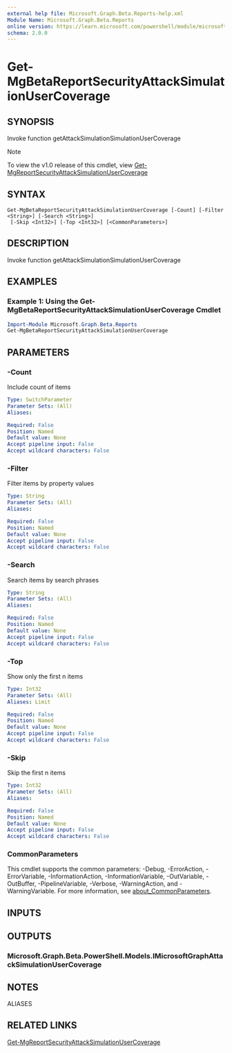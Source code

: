 ```yaml
---
external help file: Microsoft.Graph.Beta.Reports-help.xml
Module Name: Microsoft.Graph.Beta.Reports
online version: https://learn.microsoft.com/powershell/module/microsoft.graph.beta.reports/get-mgbetareportsecurityattacksimulationusercoverage
schema: 2.0.0
---
```


# Get-MgBetaReportSecurityAttackSimulationUserCoverage

## SYNOPSIS
Invoke function getAttackSimulationSimulationUserCoverage

> [!NOTE]
> To view the v1.0 release of this cmdlet, view [Get-MgReportSecurityAttackSimulationUserCoverage](/powershell/module/Microsoft.Graph.Reports/Get-MgReportSecurityAttackSimulationUserCoverage?view=graph-powershell-v1.0)

## SYNTAX

```
Get-MgBetaReportSecurityAttackSimulationUserCoverage [-Count] [-Filter <String>] [-Search <String>]
 [-Skip <Int32>] [-Top <Int32>] [<CommonParameters>]
```

## DESCRIPTION
Invoke function getAttackSimulationSimulationUserCoverage

## EXAMPLES

### Example 1: Using the Get-MgBetaReportSecurityAttackSimulationUserCoverage Cmdlet
```powershell
Import-Module Microsoft.Graph.Beta.Reports
Get-MgBetaReportSecurityAttackSimulationUserCoverage
```

## PARAMETERS

### -Count
Include count of items

```yaml
Type: SwitchParameter
Parameter Sets: (All)
Aliases:

Required: False
Position: Named
Default value: None
Accept pipeline input: False
Accept wildcard characters: False
```

### -Filter
Filter items by property values

```yaml
Type: String
Parameter Sets: (All)
Aliases:

Required: False
Position: Named
Default value: None
Accept pipeline input: False
Accept wildcard characters: False
```

### -Search
Search items by search phrases

```yaml
Type: String
Parameter Sets: (All)
Aliases:

Required: False
Position: Named
Default value: None
Accept pipeline input: False
Accept wildcard characters: False
```

### -Top
Show only the first n items

```yaml
Type: Int32
Parameter Sets: (All)
Aliases: Limit

Required: False
Position: Named
Default value: None
Accept pipeline input: False
Accept wildcard characters: False
```

### -Skip
Skip the first n items

```yaml
Type: Int32
Parameter Sets: (All)
Aliases:

Required: False
Position: Named
Default value: None
Accept pipeline input: False
Accept wildcard characters: False
```

### CommonParameters
This cmdlet supports the common parameters: -Debug, -ErrorAction, -ErrorVariable, -InformationAction, -InformationVariable, -OutVariable, -OutBuffer, -PipelineVariable, -Verbose, -WarningAction, and -WarningVariable. For more information, see [about_CommonParameters](http://go.microsoft.com/fwlink/?LinkID=113216).

## INPUTS

## OUTPUTS

### Microsoft.Graph.Beta.PowerShell.Models.IMicrosoftGraphAttackSimulationUserCoverage
## NOTES

ALIASES

## RELATED LINKS
[Get-MgReportSecurityAttackSimulationUserCoverage](/powershell/module/Microsoft.Graph.Reports/Get-MgReportSecurityAttackSimulationUserCoverage?view=graph-powershell-v1.0)
